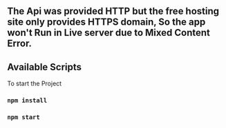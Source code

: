 ## The Api was provided HTTP but the free hosting site only provides HTTPS domain, So the app won't Run in Live server due to Mixed Content Error.


## Available Scripts

To start the Project

### `npm install`

### `npm start`

